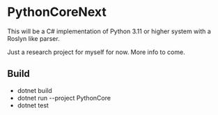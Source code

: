 # PythonCoreNext

This will be a C# implementation of Python 3.11 or higher system with a Roslyn like parser.

Just a research project for myself for now. More info to come.

## Build

- dotnet build
- dotnet run --project PythonCore
- dotnet test

